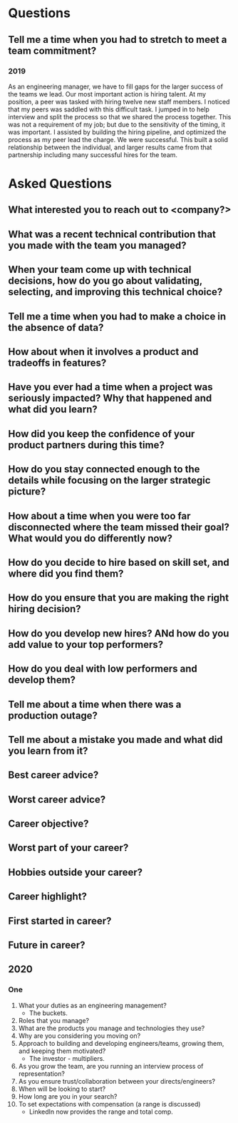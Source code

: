 # Questions

## Tell me a time when you had to stretch to meet a team commitment?

### 2019
As an engineering manager, we have to fill gaps for the larger success of the teams we lead. Our most important action is hiring talent. At my position, a peer was tasked with hiring twelve new staff members. I noticed that my peers was saddled with this difficult task. I jumped in to help interview and split the process so that we shared the process together. This was not a requirement of my job; but due to the sensitivity of the timing, it was important. I assisted by building the hiring pipeline, and optimized the process as my peer lead the charge. We were successful. This built a solid relationship between the individual, and larger results came from that partnership including many successful hires for the team.

# Asked Questions

## What interested you to reach out to <company?>
## What was a recent technical contribution that you made with the team you managed?
## When your team come up with technical decisions, how do you go about validating, selecting, and improving this technical choice?
## Tell me a time when you had to make a choice in the absence of data?
## How about when it involves a product and tradeoffs in features?
## Have you ever had a time when a project was seriously impacted? Why that happened and what did you learn?
## How did you keep the confidence of your product partners during this time?
## How do you stay connected enough to the details while focusing on the larger strategic picture?
## How about a time when you were too far disconnected where the team missed their goal? What would you do differently now?
## How do you decide to hire based on skill set, and where did you find them?
## How do you ensure that you are making the right hiring decision?
## How do you develop new hires? ANd how do you add value to your top performers?
## How do you deal with low performers and develop them?

## Tell me about a time when there was a production outage?
## Tell me about a mistake you made and what did you learn from it?

## Best career advice?
## Worst career advice?
## Career objective?
## Worst part of your career?
## Hobbies outside your career?
## Career highlight?
## First started in career?
## Future in career?

## 2020

### One
1. What your duties as an engineering management?
    - The buckets.
1. Roles that you manage?
1. What are the products you manage and technologies they use?
1. Why are you considering you moving on?
1. Approach to building and developing engineers/teams, growing them, and keeping them motivated?
    - The investor - multipliers.
1. As you grow the team, are you running an interview process of representation?
1. As you ensure trust/collaboration between your directs/engineers?
1. When will be looking to start?
1. How long are you in your search?
1. To set expectations with compensation (a range is discussed)
    - LinkedIn now provides the range and total comp.
